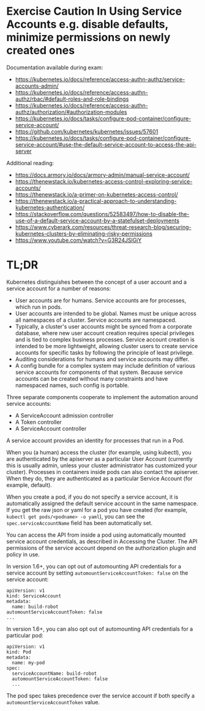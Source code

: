 # Exercise Caution In Using Service Accounts e.g. disable defaults, minimize permissions on newly created ones

Documentation available during exam:
* https://kubernetes.io/docs/reference/access-authn-authz/service-accounts-admin/
* https://kubernetes.io/docs/reference/access-authn-authz/rbac/#default-roles-and-role-bindings
* https://kubernetes.io/docs/reference/access-authn-authz/authorization/#authorization-modules
* https://kubernetes.io/docs/tasks/configure-pod-container/configure-service-account/
* https://github.com/kubernetes/kubernetes/issues/57601
* https://kubernetes.io/docs/tasks/configure-pod-container/configure-service-account/#use-the-default-service-account-to-access-the-api-server


Additional reading:
* https://docs.armory.io/docs/armory-admin/manual-service-account/
* https://thenewstack.io/kubernetes-access-control-exploring-service-accounts/
* https://thenewstack.io/a-primer-on-kubernetes-access-control/
* https://thenewstack.io/a-practical-approach-to-understanding-kubernetes-authentication/
* https://stackoverflow.com/questions/52583497/how-to-disable-the-use-of-a-default-service-account-by-a-statefulset-deployments
* https://www.cyberark.com/resources/threat-research-blog/securing-kubernetes-clusters-by-eliminating-risky-permissions
* https://www.youtube.com/watch?v=G3R24JSlGjY


# TL;DR

Kubernetes distinguishes between the concept of a user account and a service account for a number of reasons:

* User accounts are for humans. Service accounts are for processes, which run in pods.
* User accounts are intended to be global. Names must be unique across all namespaces of a cluster. Service accounts are namespaced.
* Typically, a cluster's user accounts might be synced from a corporate database, where new user account creation requires special privileges and is tied to complex business processes. Service account creation is intended to be more lightweight, allowing cluster users to create service accounts for specific tasks by following the principle of least privilege.
* Auditing considerations for humans and service accounts may differ.
* A config bundle for a complex system may include definition of various service accounts for components of that system. Because service accounts can be created without many constraints and have namespaced names, such config is portable.

Three separate components cooperate to implement the automation around service accounts:

* A ServiceAccount admission controller
* A Token controller
* A ServiceAccount controller

A service account provides an identity for processes that run in a Pod.

When you (a human) access the cluster (for example, using kubectl), you are authenticated by the apiserver as a particular User Account (currently this is usually admin, unless your cluster administrator has customized your cluster). Processes in containers inside pods can also contact the apiserver. When they do, they are authenticated as a particular Service Account (for example, default).

When you create a pod, if you do not specify a service account, it is automatically assigned the default service account in the same namespace. If you get the raw json or yaml for a pod you have created (for example, `kubectl get pods/<podname> -o yaml`), you can see the `spec.serviceAccountName` field has been automatically set.

You can access the API from inside a pod using automatically mounted service account credentials, as described in Accessing the Cluster. The API permissions of the service account depend on the authorization plugin and policy in use.

In version 1.6+, you can opt out of automounting API credentials for a service account by setting `automountServiceAccountToken: false` on the service account:

```
apiVersion: v1
kind: ServiceAccount
metadata:
  name: build-robot
automountServiceAccountToken: false
...
```

In version 1.6+, you can also opt out of automounting API credentials for a particular pod:

```
apiVersion: v1
kind: Pod
metadata:
  name: my-pod
spec:
  serviceAccountName: build-robot
  automountServiceAccountToken: false
  ...
```

The pod spec takes precedence over the service account if both specify a `automountServiceAccountToken` value.

